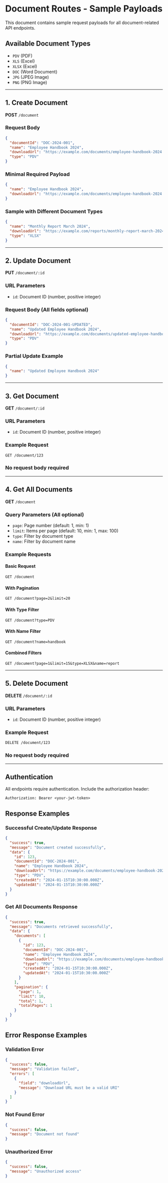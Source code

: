 # Document Routes - Sample Payloads

This document contains sample request payloads for all document-related API endpoints.

## Available Document Types
- `PDV` (PDF)
- `XLS` (Excel)
- `XLSX` (Excel)
- `DOC` (Word Document)
- `JPG` (JPEG Image)
- `PNG` (PNG Image)

---

## 1. Create Document
**POST** `/document`

### Request Body
```json
{
  "documentId": "DOC-2024-001",
  "name": "Employee Handbook 2024",
  "downloadUrl": "https://example.com/documents/employee-handbook-2024.pdf",
  "type": "PDV"
}
```

### Minimal Required Payload
```json
{
  "name": "Employee Handbook 2024",
  "downloadUrl": "https://example.com/documents/employee-handbook-2024.pdf"
}
```

### Sample with Different Document Types
```json
{
  "name": "Monthly Report March 2024",
  "downloadUrl": "https://example.com/reports/monthly-report-march-2024.xlsx",
  "type": "XLSX"
}
```

---

## 2. Update Document
**PUT** `/document/:id`

### URL Parameters
- `id`: Document ID (number, positive integer)

### Request Body (All fields optional)
```json
{
  "documentId": "DOC-2024-001-UPDATED",
  "name": "Updated Employee Handbook 2024",
  "downloadUrl": "https://example.com/documents/updated-employee-handbook-2024.pdf",
  "type": "PDV"
}
```

### Partial Update Example
```json
{
  "name": "Updated Employee Handbook 2024"
}
```

---

## 3. Get Document
**GET** `/document/:id`

### URL Parameters
- `id`: Document ID (number, positive integer)

### Example Request
```
GET /document/123
```

### No request body required

---

## 4. Get All Documents
**GET** `/document`

### Query Parameters (All optional)
- `page`: Page number (default: 1, min: 1)
- `limit`: Items per page (default: 10, min: 1, max: 100)
- `type`: Filter by document type
- `name`: Filter by document name

### Example Requests

#### Basic Request
```
GET /document
```

#### With Pagination
```
GET /document?page=2&limit=20
```

#### With Type Filter
```
GET /document?type=PDV
```

#### With Name Filter
```
GET /document?name=handbook
```

#### Combined Filters
```
GET /document?page=1&limit=15&type=XLSX&name=report
```

---

## 5. Delete Document
**DELETE** `/document/:id`

### URL Parameters
- `id`: Document ID (number, positive integer)

### Example Request
```
DELETE /document/123
```

### No request body required

---

## Authentication

All endpoints require authentication. Include the authorization header:
```
Authorization: Bearer <your-jwt-token>
```

## Response Examples

### Successful Create/Update Response
```json
{
  "success": true,
  "message": "Document created successfully",
  "data": {
    "id": 123,
    "documentId": "DOC-2024-001",
    "name": "Employee Handbook 2024",
    "downloadUrl": "https://example.com/documents/employee-handbook-2024.pdf",
    "type": "PDV",
    "createdAt": "2024-01-15T10:30:00.000Z",
    "updatedAt": "2024-01-15T10:30:00.000Z"
  }
}
```

### Get All Documents Response
```json
{
  "success": true,
  "message": "Documents retrieved successfully",
  "data": {
    "documents": [
      {
        "id": 123,
        "documentId": "DOC-2024-001",
        "name": "Employee Handbook 2024",
        "downloadUrl": "https://example.com/documents/employee-handbook-2024.pdf",
        "type": "PDV",
        "createdAt": "2024-01-15T10:30:00.000Z",
        "updatedAt": "2024-01-15T10:30:00.000Z"
      }
    ],
    "pagination": {
      "page": 1,
      "limit": 10,
      "total": 1,
      "totalPages": 1
    }
  }
}
```

## Error Response Examples

### Validation Error
```json
{
  "success": false,
  "message": "Validation failed",
  "errors": [
    {
      "field": "downloadUrl",
      "message": "Download URL must be a valid URI"
    }
  ]
}
```

### Not Found Error
```json
{
  "success": false,
  "message": "Document not found"
}
```

### Unauthorized Error
```json
{
  "success": false,
  "message": "Unauthorized access"
}
``` 